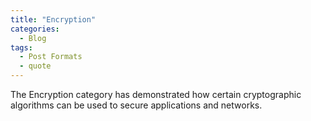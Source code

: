 ```yaml
---
title: "Encryption"
categories:
  - Blog
tags:
  - Post Formats
  - quote
---
```


  The Encryption category has demonstrated how certain cryptographic algorithms can be used to secure applications and networks. 
